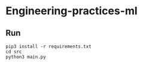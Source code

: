 # Engineering-practices-ml

## Run 
```shell
pip3 install -r requirements.txt
cd src
python3 main.py
```
